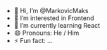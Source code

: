 - 👋 Hi, I’m @MarkovicMaks
- 👀 I’m interested in Frontend
- 🌱 I’m currently learning React
- 😄 Pronouns: He / Him
- ⚡ Fun fact: ...
